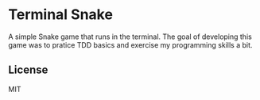 # Terminal Snake

A simple Snake game that runs in the terminal. The goal of developing this game was to pratice TDD basics and exercise my programming skills a bit.

## License

MIT
